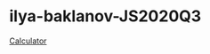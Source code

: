 # ilya-baklanov-JS2020Q3
[Calculator](https://rolling-scopes-school.github.io/ilya-baklanov-JS2020Q3/calculator/)
